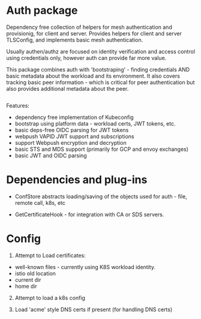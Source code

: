 # Auth package 

Dependency free collection of helpers for mesh authentication and provisionig, for client and server.
Provides helpers for client and server TLSConfig, and implements basic mesh authentication.

Usually authen/authz are focused on identity verification and access control using credentials only, 
however auth can provide far more value.

This package combines auth with 'bootstraping' - finding credentials AND basic metadata about
the workload and its environment. It also covers tracking basic peer information - which is
critical for peer authentication but also provides additional metadata about the peer.


```go


```

Features:
- dependency free implementation of Kubeconfig
- bootstrap using platform data - workload certs, JWT tokens, etc.
- basic deps-free OIDC parsing for JWT tokens
- webpush VAPID JWT support and subscriptions
- support Webpush encryption and decryption
- basic STS and MDS support (primarily for GCP and envoy exchanges)
- basic JWT and OIDC parsing

# Dependencies and plug-ins

- ConfStore abstracts loading/saving of the objects used for auth - file, 
remote call, k8s, etc

- GetCertificateHook - for integration with CA or SDS servers. 

# Config

1. Attempt to Load certificates:
- well-known files - currently using K8S workload identity. 
- istio old location
- current dir
- home dir

2. Attempt to load a k8s config

3. Load 'acme' style DNS certs if present (for handling DNS certs)

